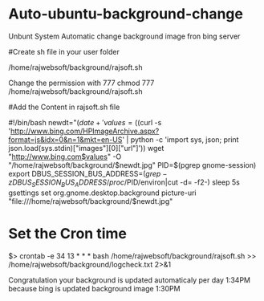 # Auto-ubuntu-background-change
Unbunt System Automatic change background image fron bing server

#Create sh file in your user folder

/home/rajwebsoft/background/rajsoft.sh

Change the permission with 777
chmod 777 /home/rajwebsoft/background/rajsoft.sh

#Add the Content in rajsoft.sh file

#!/bin/bash
newdt="$(date +'%d-%m-%Y')"
values=($(curl -s 'http://www.bing.com/HPImageArchive.aspx?format=js&idx=0&n=1&mkt=en-US' | python -c 'import sys, json; print json.load(sys.stdin)["images"][0]["url"]'))
wget "http://www.bing.com$values" -O "/home/rajwebsoft/background/$newdt.jpg"
PID=$(pgrep gnome-session)
export DBUS_SESSION_BUS_ADDRESS=$(grep -z DBUS_SESSION_BUS_ADDRESS /proc/$PID/environ|cut -d= -f2-)
sleep 5s
gsettings set org.gnome.desktop.background picture-uri "file:///home/rajwebsoft/background/$newdt.jpg"

# Set the Cron time

$> crontab -e
34 13 * * * bash /home/rajwebsoft/background/rajsoft.sh >> /home/rajwebsoft/background/logcheck.txt 2>&1

Congratulation your background is updated automaticaly per day 1:34PM because bing is updated background image 1:30PM

